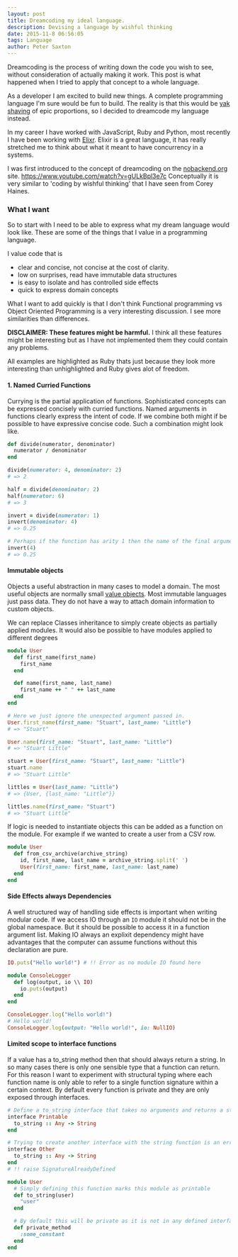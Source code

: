 ```yaml
---
layout: post
title: Dreamcoding my ideal language.
description: Devising a language by wishful thinking
date: 2015-11-8 06:56:05
tags: Language
author: Peter Saxton
---
```


Dreamcoding is the process of writing down the code you wish to see, without consideration of actually making it work.
This post is what happened when I tried to apply that concept to a whole language.

As a developer I am excited to build new things.
A complete programming language I'm sure would be fun to build.
The reality is that this would be [yak shaving]() of epic proportions, so I decided to dreamcode my language instead.

In my career I have worked with JavaScript, Ruby and Python, most recently I have been working with [Elixr]().
Elixir is a great language, it has really stretched me to think about what it meant to have concurrency in a systems.
<!-- I am interesting in combining the actor model with a type system and some Object Oriented ideas for handling side effects. -->

I was first introduced to the concept of dreamcoding on the [nobackend.org]() site.
https://www.youtube.com/watch?v=gULkBpl3e7c
Conceptually it is very similar to 'coding by wishful thinking' that I have seen from Corey Haines.

### What I want
So to start with I need to be able to express what my dream language would look like.
These are some of the things that I value in a programming language.

I value code that is
- clear and concise, not concise at the cost of clarity.
- low on surprises, read have immutable data structures
- is easy to isolate and has controlled side effects
- quick to express domain concepts

What I want to add quickly is that I don't think Functional programming vs Object Oriented Programming is a very interesting discussion.
I see more similarities than differences.

**DISCLAIMER: These features might be harmful.**
I think all these features might be interesting but as I have not implemented them they could contain any problems.

All examples are highlighted as Ruby thats just because they look more interesting than unhighlighted and Ruby gives alot of freedom.

#### 1. Named Curried Functions
Currying is the partial application of functions.
Sophisticated concepts can be expressed concisely with curried functions.
Named arguments in functions clearly express the intent of code.
If we combine both might if be possible to have expressive concise code.
Such a combination might look like.

```ruby
def divide(numerator, denominator)
  numerator / denominator
end

divide(numerator: 4, denominator: 2)
# => 2

half = divide(denominator: 2)
half(numerator: 6)
# => 3

invert = divide(numerator: 1)
invert(denominator: 4)
# => 0.25

# Perhaps if the function has arity 1 then the name of the final argument can be omitted
invert(4)
# => 0.25
```

#### Immutable objects
Objects a useful abstraction in many cases to model a domain.
The most useful objects are normally small [value objects]().
Most immutable languages just pass data.
They do not have a way to attach domain information to custom objects.

We can replace Classes inheritance to simply create objects as partially applied modules. It would also be possible to have modules applied to different degrees

```rb
module User
  def first_name(first_name)
    first_name
  end

  def name(first_name, last_name)
    first_name ++ " " ++ last_name
  end
end

# Here we just ignore the unexpected argument passed in.
User.first_name(first_name: "Stuart", last_name: "Little")
# => "Stuart"

User.name(first_name: "Stuart", last_name: "Little")
# => "Stuart Little"

stuart = User(first_name: "Stuart", last_name: "Little")
stuart.name
# => "Stuart Little"

littles = User(last_name: "Little")
# => {User, {last_name: "Little"}}

littles.name(first_name: "Stuart")
# => "Stuart Little"
```

If logic is needed to instantiate objects this can be added as a function on the module.
For example if we wanted to create a user from a CSV row.

```rb
module User
  def from_csv_archive(archive_string)
    id, first_name, last_name = archive_string.split(' ')
    User(first_name: first_name, last_name: last_name)
  end
end
```

#### Side Effects always Dependencies
A well structured way of handling side effects is important when writing modular code.
If we access IO through an `IO` module it should not be in the global namespace.
But it should be possible to access it in a function argument list.
Making IO always an explixit dependency might have advantages that the computer can assume functions without this declaration are pure.

```rb
IO.puts("Hello world!") # !! Error as no module IO found here

module ConsoleLogger
  def log(output, io \\ IO)
    io.puts(output)
  end
end

ConsoleLogger.log("Hello world!")
# Hello world!
ConsoleLogger.log(output: "Hello world!", io: NullIO)

```

#### Limited scope to interface functions
If a value has a to_string method then that should always return a string.
In so many cases there is only one sensible type that a function can return.
For this reason I want to experiment with structural typing where each function name is only able to refer to a single function signature within a certain context.
By default every function is private and they are only exposed through interfaces.

```rb
# Define a to_string interface that takes no arguments and returns a string
interface Printable
  to_string :: Any -> String
end

# Trying to create another interface with the string function is an error
interface Other
  to_string :: Any -> String
end
# !! raise SignatureAlreadyDefined

module User
  # Simply defining this function marks this module as printable
  def to_string(user)
    "user"
  end

  # By default this will be private as it is not in any defined interface.
  def private_method
    :some_constant
  end
end
```
